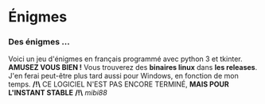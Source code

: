 # Énigmes
### Des énigmes ... 
Voici un jeu d'énigmes en français programmé avec python 3 et tkinter. **AMUSEZ VOUS BIEN !**
Vous trouverez des **binaires linux** dans **les releases**. J'en ferai peut-être plus tard aussi pour Windows, en fonction de mon temps.
**/!\\** CE LOGICIEL N'EST PAS ENCORE TERMINÉ, **MAIS POUR L'INSTANT STABLE** **/!\\**
                                                                                                             *mibi88*

